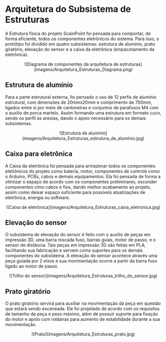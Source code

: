 # Arquitetura do Subsistema de Estruturas

A Estrutura física do projeto ScainPoint foi pensada para comportar, de forma eficiente, todos os componentes eletrônicos do sistema. Para isso, o protótipo foi dividido em quatro subsistemas: estrutura de alumínio, prato giratório, elevação do sensor e a caixa da eletrônica (empacotamento da eletrônica). 

<div align="center">
![Diagrama de componentes da arquitetura de estruturas](imagens/Arquitetura_Estruturas_Diagrama.png)
</div>

## Estrutura de alumínio

Para a parte estrutural externa, foi pensado o uso de 12 perfis de alumínio estrutural, com dimensões de 20mmx20mm e comprimento de 700mm, ligados entre si por meio de cantoneiras e conjuntos de parafusos M4 com o auxílio de porca martelo. Assim formando uma estrutura em formato cuco, sendo os perfil as arestas, dando o apoio necessário para os demais subsistemas. 

<div align="center">
![Estrutura de alumínio](imagens/Arquitetura_Estruturas_estrutura_de_alumínio.jpg)
</div>

## Caixa para eletrônica

A Caixa da eletrônica foi pensada para armazenar todos os componentes eletrônicos do projeto como bateria, motor, componentes de controle como o Arduino, PCBs, cabos e demais equipamentos. Ela foi pensada de forma a otimizar o espaço de acordo com os componentes preliminares, esconder componentes cimo cabos e fios, dando melhor acabamento ao projeto, assim como deixar espaço suficiente para possíveis atualizações de eletrônica, energia ou software.

<div align="center">
![Caixa de eletrônica](imagens/Arquitetura_Estruturas_caixa_eletronica.jpg)
</div>

## Elevação do sensor

O subsistema de elevação do sensor é feito com o auxilio de peças em impressão 3D, uma barra roscada fuso, barras guias, motor de passo, e o sensor de distância. Tais peças em impressão 3D são feitas em PLA, facilitando sua fabricação e servem como suportes para os demais componentes do subsistema. A elevação do sensor acontece através uma peça guiada por 2 eixos e sua movimentação ocorre a partir da barra fuso ligado ao motor de passo. 

<div align="center">
![Trilho do sensor](imagens/Arquitetura_Estruturas_trilho_do_sensor.jpg)
</div>

## Prato giratório

O prato giratório servirá para auxiliar na movimentação da peça em questão que estará sendo escaneada. Ele foi projetado de acordo com os requisitos de tamanho da peça e peso máximo, além de possuir suporte para fixação do motor e apoio com roldanas para aumento de estabilidade durante a sua movimentação.

<div align="center">
![Prato](imagens/Arquitetura_Estruturas_prato.jpg)
</div>